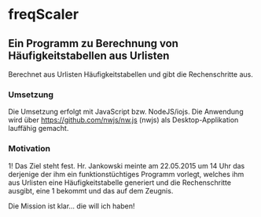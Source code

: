 # freqScaler
## Ein Programm zu Berechnung von Häufigkeitstabellen aus Urlisten
Berechnet aus Urlisten Häufigkeitstabellen und gibt die Rechenschritte aus.

### Umsetzung
Die Umsetzung erfolgt mit JavaScript bzw. NodeJS/iojs. Die Anwendung wird über https://github.com/nwjs/nw.js (nwjs) als Desktop-Applikation lauffähig gemacht.

### Motivation
1! Das Ziel steht fest. Hr. Jankowski meinte am 22.05.2015 um 14 Uhr das derjenige der ihm ein funktionstüchtiges Programm vorlegt, welches 
ihm aus Urlisten eine Häufigkeitstabelle generiert und die Rechenschritte ausgibt, eine 1 bekommt und das auf dem Zeugnis.

Die Mission ist klar... die will ich haben!
